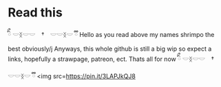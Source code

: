# Read this
ིྀ 𓎟ᛝ𓎟𓎟　†　𓎟𓎟ᛝ𓎟 ྀི
Hello as you read above 
my names shrimpo the best obviously/j
Anyways, this whole github is still a
big wip so expect a links, hopefully
a strawpage, patreon, ect.  Thats all for now
ིྀ 𓎟ᛝ𓎟𓎟　†　𓎟𓎟ᛝ𓎟 ྀི
<img src=https://pin.it/3LAPJkQJ8

